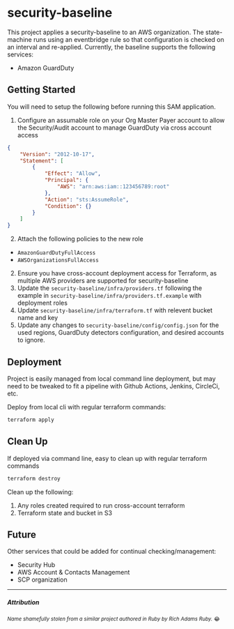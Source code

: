 # security-baseline

This project applies a security-baseline to an AWS organization. The state-machine runs using an eventbridge rule so that configuration is checked on an interval and re-applied. Currently, the baseline supports the following services:

- Amazon GuardDuty

## Getting Started
You will need to setup the following before running this SAM application.

1. Configure an assumable role on your Org Master Payer account to allow the Security/Audit account to manage GuardDuty via cross account access

```json
{
    "Version": "2012-10-17",
    "Statement": [
        {
            "Effect": "Allow",
            "Principal": {
                "AWS": "arn:aws:iam::123456789:root"
            },
            "Action": "sts:AssumeRole",
            "Condition": {}
        }
    ]
} 
```
2. Attach the following policies to the new role
  - `AmazonGuardDutyFullAccess`
  - `AWSOrganizationsFullAccess`
2. Ensure you have cross-account deployment access for Terraform, as multiple AWS providers are supported for security-baseline
2. Update the `security-baseline/infra/providers.tf` following the example in `security-baseline/infra/providers.tf.example` with deployment roles
2. Update `security-baseline/infra/terraform.tf` with relevent bucket name and key
2. Update any changes to `security-baseline/config/config.json` for the used regions, GuardDuty detectors configuration, and desired accounts to ignore.

## Deployment
Project is easily managed from local command line deployment, but may need to be tweaked to fit a pipeline with Github Actions, Jenkins, CircleCi, etc.

Deploy from local cli with regular terraform commands:
```bash
terraform apply
```

## Clean Up
If deployed via command line, easy to clean up with regular terraform commands
```bash
terraform destroy
```

Clean up the following:
1. Any roles created required to run cross-account terraform
2. Terraform state and bucket in S3

## Future
Other services that could be added for continual checking/management:
- Security Hub
- AWS Account & Contacts Management
- SCP organization

---
##### Attribution
<sub>*Name shamefully stolen from a similar project authored in Ruby by Rich Adams Ruby.* :joy:</sub>

